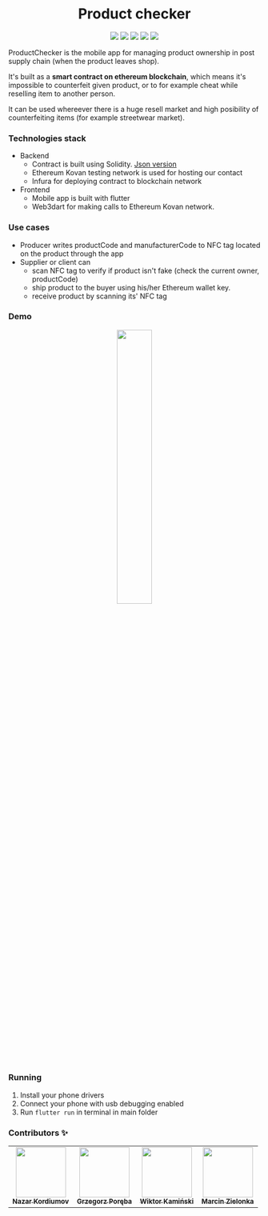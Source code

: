 <h1 align="center">Product checker</h1>

<p align="center">

<img src="https://img.shields.io/badge/Flutter-darkblue" />
<img src="https://img.shields.io/badge/blockchain-darkred" />
<img src="https://img.shields.io/badge/web3dart-2.0.0-blue" />
<img src="https://img.shields.io/badge/NFC_in_flutter-2.0.5-red" />
<img src="https://img.shields.io/badge/http-0.12.2-yellow" />

<br/>

ProductChecker is the mobile app for managing product ownership in post supply chain (when the product leaves shop). 

It's built as a **smart contract on ethereum blockchain**, which means it's impossible to counterfeit given product, or to for example cheat while reselling item to another person.

It can be used whereever there is a huge resell market and high posibility of counterfeiting items (for example streetwear market).

### Technologies stack

- Backend
  - Contract is built using Solidity. [Json version](https://github.com/Wokstym/ProductChecker/blob/Readme/assets/ABI.json)
  - Ethereum Kovan testing network is used for hosting our contact
  - Infura for deploying contract to blockchain network
- Frontend
  - Mobile app is built with flutter
  - Web3dart for making calls to Ethereum Kovan network.

### Use cases

* Producer writes productCode and manufacturerCode to NFC tag located on the product through the app
* Supplier or client can 
  * scan NFC tag to verify if product isn't fake (check the current owner, productCode)
  * ship product to the buyer using his/her Ethereum wallet key. 
  * receive product by scanning its' NFC tag

### Demo

<p align="center">
<img src="res/presentation.gif" alt="" data-canonical-src="res/presentation.gif" width="37.5%" height="37.5%" />
</p>

### Running

1. Install your phone drivers
2. Connect your phone with usb debugging enabled 
3. Run `flutter run` in terminal in main folder


### Contributors ✨

<table>
  <tr>
     <td align="center"><a href="https://github.com/nazkord"><img src="https://avatars.githubusercontent.com/u/16627970?s=460&u=e457a3440e6f25b7619ab3f0cef84c61e8bb29d8&v=4" width="100px;" alt=""/><br /><sub><b>Nazar Kordiumov</b></sub></a><br /></td>
    </td>
    <td align="center"><a href="https://github.com/Wokstym"><img src="https://avatars2.githubusercontent.com/u/44115112?s=460&u=2fea6d808fb949060aa499dad3e3365608bb5c40&v=4" width="100px;" alt=""/><br /><sub><b>Grzegorz Poręba</b></sub></a><br />
    </td>
    <td align="center"><a href="https://github.com/wikkam"><img src="https://media-exp1.licdn.com/dms/image/C4D03AQGn42wuvp0dWw/profile-displayphoto-shrink_200_200/0/1603056291705?e=1620864000&v=beta&t=1Zpic0nLNLOdQV_rOdcfxLcA-Zrei5UbDczeAN3B0bA" width="100px;" alt=""/><br /><sub><b>Wiktor Kamiński</b></sub></a><br /></td>
    </td>
    <td align="center"><a href="https://github.com/mzlnk"><img src="https://avatars.githubusercontent.com/u/44784576?s=460&u=14ce204d75bfbc2e5e079f292fd1f5725356e9c7&v=4" width="100px;" alt=""/><br /><sub><b>Marcin Zielonka</b></sub></a><br /></td>
</tr>
</table>
